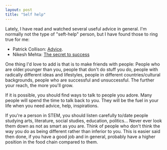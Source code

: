 ```yaml
---
layout: post
title: "Self help"
---
```



Lately, I have read and watched several useful advice in general. I'm normally not the type of "seft-help" person, but I have found those to ring true for me:

- Patrick Collison: [Advice](https://patrickcollison.com/advice).
- Nikesh Mehta: [The secret to success](https://www.bbc.com/ideas/videos/the-secret-to-success-dare-to-be-different/p069h4s2)
	
One thing I'd love to add is that is to make friends with people: People who are older.younger than you, people that don't do stuff you do, people with radically different ideas and lifestyles, people in different countries/cultural backgrounds, people who are successful and unsuccessful. The further your reach, the more you'll grow.

If it is possible, you should find ways to talk to people you adore. Many people will spend the time to talk back to you. They will be the fuel in your life when you need advice, help, inspirations.

If you're a person in STEM, you should listen carefully to/date people studying arts, literature, social studies, education, politics... Never ever look them down as not as smart as you are. Think of people who don't think the way you do as being different rather than inferior to you. This is easier said then done, if you have a good job and in general, probably have a higher position in the food chain compared to them.


